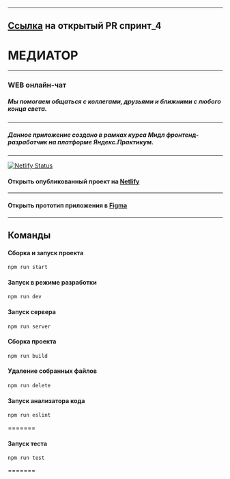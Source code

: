 ___
## [Ссылка](https://github.com/drzoiberg2005/middle.messenger.praktikum.yandex/pull/9 "https://github.com/drzoiberg2005/middle.messenger.praktikum.yandex/pull/9") на открытый PR спринт_4 


# __МЕДИАТОР__

---

### WEB онлайн-чат

##### Мы помогаем общаться с коллегами, друзьями и ближними с любого конца света.

___

##### Данное приложение создано в рамках курса Мидл фронтенд-разработчик на платформе Яндекс.Практикум. 

___
[![Netlify Status](https://api.netlify.com/api/v1/badges/dd2d5a0a-1e16-40d8-a944-8e6f545d520a/deploy-status)](https://app.netlify.com/sites/mediator-chat/deploys)
####  Открыть опубликованный проект на [Netlify](https://mediator-chat.netlify.app/ "https://mediator-chat.netlify.app/")

___

####  Открыть прототип приложения в [Figma](https://www.figma.com/file/JE3kmIW3amunmzogk12O5i/MediatorChat "https://www.figma.com/file/JE3kmIW3amunmzogk12O5i/MediatorChat")

___

## Команды

#### Сборка и запуск проекта

```
npm run start
```

#### Запуск в режиме разработки

```
npm run dev
```

#### Запуск сервера

```
npm run server
```

#### Сборка проекта

```
npm run build
```

#### Удаление собранных файлов

```
npm run delete
```

#### Запуск анализатора кода

```
npm run eslint
```
=======

#### Запуск теста

```
npm run test
```
=======
